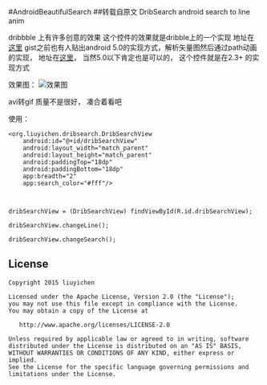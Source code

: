 #AndroidBeautifulSearch
##转载自原文 DribSearch
android search to line anim

dribbble 上有许多创意的效果 这个控件的效果就是dribble上的一个实现 地址在[这里][3]
gist之前也有人贴出android 5.0的实现方式，解析矢量图然后通过path动画的实现， 地址在[这里][2]，
当然5.0以下肯定也是可以的， 这个控件就是在2.3+ 的实现方式

效果图：
![效果图][1]

avi转gif 质量不是很好， 凑合着看吧

使用：

```
<org.liuyichen.dribsearch.DribSearchView
    android:id="@+id/dribSearchView"
    android:layout_width="match_parent"
    android:layout_height="match_parent"
    android:paddingTop="18dp"
    android:paddingBottom="18dp"
    app:breadth="2"
    app:search_color="#fff"/>
    
    
    
dribSearchView = (DribSearchView) findViewById(R.id.dribSearchView);

dribSearchView.changeLine();

dribSearchView.changeSearch();
```


License
--------

    Copyright 2015 liuyichen

    Licensed under the Apache License, Version 2.0 (the "License");
    you may not use this file except in compliance with the License.
    You may obtain a copy of the License at

       http://www.apache.org/licenses/LICENSE-2.0

    Unless required by applicable law or agreed to in writing, software
    distributed under the License is distributed on an "AS IS" BASIS,
    WITHOUT WARRANTIES OR CONDITIONS OF ANY KIND, either express or implied.
    See the License for the specific language governing permissions and
    limitations under the License.


[1]: https://raw.githubusercontent.com/liuchenx/DribSearch/master/art/demo.gif
[2]: https://gist.github.com/nickbutcher/b3962f0d14913e9746f2
[3]: https://dribbble.com/shots/1945376-Search
